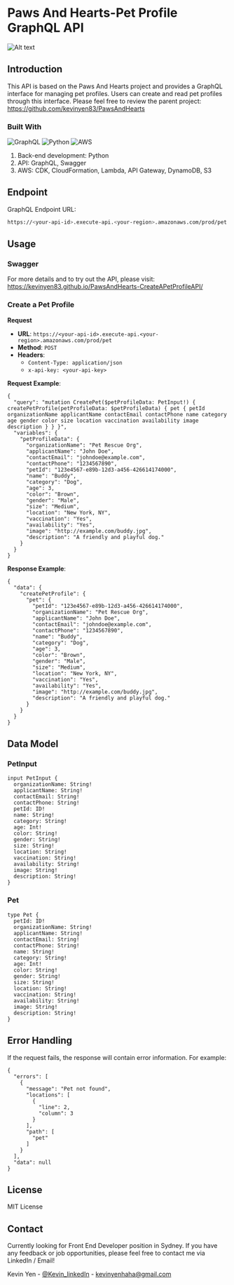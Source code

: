 # Paws And Hearts-Pet Profile GraphQL API

![Alt text](https://github.com/kevinyen83/PawsAndHearts-AWS-Python-GraphQL-API/blob/main/screenshots/AWS.drawio.png?raw=true)

## Introduction

This API is based on the Paws And Hearts project and provides a GraphQL interface for managing pet profiles. Users can create and read pet profiles through this interface. Please feel free to review the parent project: https://github.com/kevinyen83/PawsAndHearts

### Built With

![GraphQL](https://img.shields.io/badge/-GraphQL-E10098?style=for-the-badge&logo=graphql&logoColor=white)
![Python](https://img.shields.io/badge/python-3670A0?style=for-the-badge&logo=python&logoColor=ffdd54)
![AWS](https://img.shields.io/badge/AWS-%23FF9900.svg?style=for-the-badge&logo=amazon-aws&logoColor=white)

1.  Back-end development: Python
2.  API: GraphQL, Swagger
3.  AWS: CDK, CloudFormation, Lambda, API Gateway, DynamoDB, S3

## Endpoint

GraphQL Endpoint URL:

```sh
https://<your-api-id>.execute-api.<your-region>.amazonaws.com/prod/pet
```

## Usage

### Swagger

For more details and to try out the API, please visit: https://kevinyen83.github.io/PawsAndHearts-CreateAPetProfileAPI/

### Create a Pet Profile

**Request**

- **URL**: `https://<your-api-id>.execute-api.<your-region>.amazonaws.com/prod/pet`
- **Method**: `POST`
- **Headers**:
  - `Content-Type: application/json`
  - `x-api-key: <your-api-key>`

**Request Example**:

```
{
  "query": "mutation CreatePet($petProfileData: PetInput!) { createPetProfile(petProfileData: $petProfileData) { pet { petId organizationName applicantName contactEmail contactPhone name category age gender color size location vaccination availability image description } } }",
  "variables": {
    "petProfileData": {
      "organizationName": "Pet Rescue Org",
      "applicantName": "John Doe",
      "contactEmail": "johndoe@example.com",
      "contactPhone": "1234567890",
      "petId": "123e4567-e89b-12d3-a456-426614174000",
      "name": "Buddy",
      "category": "Dog",
      "age": 3,
      "color": "Brown",
      "gender": "Male",
      "size": "Medium",
      "location": "New York, NY",
      "vaccination": "Yes",
      "availability": "Yes",
      "image": "http://example.com/buddy.jpg",
      "description": "A friendly and playful dog."
    }
  }
}
```

**Response Example**:

```
{
  "data": {
    "createPetProfile": {
      "pet": {
        "petId": "123e4567-e89b-12d3-a456-426614174000",
        "organizationName": "Pet Rescue Org",
        "applicantName": "John Doe",
        "contactEmail": "johndoe@example.com",
        "contactPhone": "1234567890",
        "name": "Buddy",
        "category": "Dog",
        "age": 3,
        "color": "Brown",
        "gender": "Male",
        "size": "Medium",
        "location": "New York, NY",
        "vaccination": "Yes",
        "availability": "Yes",
        "image": "http://example.com/buddy.jpg",
        "description": "A friendly and playful dog."
      }
    }
  }
}
```

## Data Model

### PetInput

```
input PetInput {
  organizationName: String!
  applicantName: String!
  contactEmail: String!
  contactPhone: String!
  petId: ID!
  name: String!
  category: String!
  age: Int!
  color: String!
  gender: String!
  size: String!
  location: String!
  vaccination: String!
  availability: String!
  image: String!
  description: String!
}
```

### Pet

```
type Pet {
  petId: ID!
  organizationName: String!
  applicantName: String!
  contactEmail: String!
  contactPhone: String!
  name: String!
  category: String!
  age: Int!
  color: String!
  gender: String!
  size: String!
  location: String!
  vaccination: String!
  availability: String!
  image: String!
  description: String!
}
```

## Error Handling

If the request fails, the response will contain error information. For example:

```
{
  "errors": [
    {
      "message": "Pet not found",
      "locations": [
        {
          "line": 2,
          "column": 3
        }
      ],
      "path": [
        "pet"
      ]
    }
  ],
  "data": null
}
```

## License

MIT License

## Contact

Currently looking for Front End Developer position in Sydney.
If you have any feedback or job opportunities, please feel free to contact me via LinkedIn / Email!

Kevin Yen - [@Kevin_linkedIn](https://www.linkedin.com/in/kerwinyen83/) - kevinyenhaha@gmail.com
